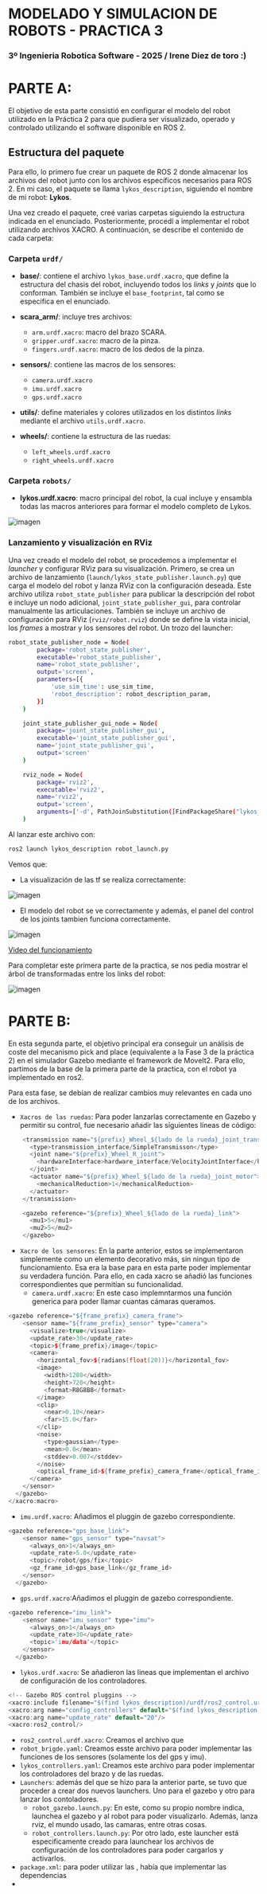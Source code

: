 # MODELADO Y SIMULACION DE ROBOTS - PRACTICA 3

### 3º Ingenieria Robotica Software - 2025 / Irene Diez de toro :)

# PARTE A:

El objetivo de esta parte consistió en configurar el modelo del robot utilizado en la Práctica 2 para que pudiera ser visualizado, operado y controlado utilizando el software disponible en ROS 2.

## Estructura del paquete

Para ello, lo primero fue crear un paquete de ROS 2 donde almacenar los archivos del robot junto con los archivos específicos necesarios para ROS 2. En mi caso, el paquete se llama `lykos_description`, siguiendo el nombre de mi robot: **Lykos**.

Una vez creado el paquete, creé varias carpetas siguiendo la estructura indicada en el enunciado. Posteriormente, procedí a implementar el robot utilizando archivos XACRO. A continuación, se describe el contenido de cada carpeta:

### Carpeta `urdf/`

- **base/**: contiene el archivo `lykos_base.urdf.xacro`, que define la estructura del chasis del robot, incluyendo todos los *links* y *joints* que lo conforman. También se incluye el `base_footprint`, tal como se especifica en el enunciado.
  
- **scara_arm/**: incluye tres archivos:
  - `arm.urdf.xacro`: macro del brazo SCARA.
  - `gripper.urdf.xacro`: macro de la pinza.
  - `fingers.urdf.xacro`: macro de los dedos de la pinza.
  
- **sensors/**: contiene las macros de los sensores:
  - `camera.urdf.xacro`
  - `imu.urdf.xacro`
  - `gps.urdf.xacro`

- **utils/**: define materiales y colores utilizados en los distintos *links* mediante el archivo `utils.urdf.xacro`.

- **wheels/**: contiene la estructura de las ruedas:
  - `left_wheels.urdf.xacro`
  - `right_wheels.urdf.xacro`

### Carpeta `robots/`

- **lykos.urdf.xacro**: macro principal del robot, la cual incluye y ensambla todas las macros anteriores para formar el modelo completo de Lykos.

![imagen](https://github.com/user-attachments/assets/07596ec5-88b0-4f5a-b54c-f64d4757b186)

### Lanzamiento y visualización en RViz

Una vez creado el modelo del robot, se procedemos a implementar el *launcher* y configurar RViz para su visualización. Primero, se crea un archivo de lanzamiento (`launch/lykos_state_publisher.launch.py`) que carga el modelo del robot y lanza RViz con la configuración deseada. Este archivo utiliza `robot_state_publisher` para publicar la descripción del robot e incluye un nodo adicional, `joint_state_publisher_gui`, para controlar manualmente las articulaciones. También se incluye un archivo de configuración para RViz (`rviz/robot.rviz`) donde se define la vista inicial, los *frames* a mostrar y los sensores del robot. Un trozo del launcher:

```bash
robot_state_publisher_node = Node(
        package='robot_state_publisher',
        executable='robot_state_publisher',
        name='robot_state_publisher',
        output='screen',
        parameters=[{
            'use_sim_time': use_sim_time,
            'robot_description': robot_description_param,
        }]
    )

    joint_state_publisher_gui_node = Node(
        package='joint_state_publisher_gui',
        executable='joint_state_publisher_gui',
        name='joint_state_publisher_gui',
        output='screen'
    )

    rviz_node = Node(
        package='rviz2',
        executable='rviz2',
        name='rviz2',
        output='screen',
        arguments=['-d', PathJoinSubstitution([FindPackageShare("lykos_description"), "rviz", "robot.rviz"])]
    )
```

Al lanzar este archivo con:

```bash
ros2 launch lykos_description robot_launch.py
```

Vemos que:
- La visualización de las tf se realiza correctamente:

![imagen](https://github.com/user-attachments/assets/87a6202c-5839-4f44-8a5a-c44def1a80a5)

- El modelo del robot se ve correctamente y además, el panel del control de los joints tambien funciona correctamente.

![imagen](https://github.com/user-attachments/assets/bbf4b5e8-816d-4d8f-9128-3695a9cb787a)

[Video del funcionamiento](https://github.com/user-attachments/assets/63d3e0dc-52f5-4471-a9f4-67fbcd923f40)

Para completar este primera parte de la practica, se nos pedia mostrar el árbol de transformadas entre los links del robot:

![imagen](https://github.com/idiezd2022/MSR-P3-irene_diez/blob/main/visual_things/frames.png)


# PARTE B:

En esta segunda parte, el objetivo principal era conseguir un análisis de coste del mecanismo pick and place (equivalente a la Fase 3 de la práctica 2) en el simulador Gazebo mediante el framework de MoveIt2. Para ello, partimos de la base de la primera parte de la practica, con el robot ya implementado en ros2.

Para esta fase, se debían de realizar cambios muy relevantes en cada uno de los archivos.

- `Xacros de las ruedas`: Para poder lanzarlas correctamente en Gazebo y permitir su control, fue necesario añadir las siguientes líneas de código:

```c++
    <transmission name="${prefix}_Wheel_${lado de la rueda}_joint_trans">
      <type>transmission_interface/SimpleTransmisson</type>
      <joint name="${prefix}_Wheel_R_joint">
        <hardwareInterface>hardware_interface/VelocityJointInterface</hardwareInterface>
      </joint>
      <actuator name="${prefix}_Wheel_${lado de la rueda}_joint_motor">
        <mechanicalReduction>1</mechanicalReduction>
      </actuator>
    </transmission>

    <gazebo reference="${prefix}_Wheel_${lado de la rueda}_link">
      <mu1>5</mu1>
      <mu2>5</mu2>
    </gazebo>

```
- `Xacro de los sensores`: En la parte anterior, estos se implementaron simplemente como un elemento decorativo más, sin ningun tipo de funcionamiento. Esa era la base para en esta parte poder implementar su verdadera función. Para ello, en cada xacro se añadió las funciones correspondientes que permitían su funcionalidad.
  - `camera.urdf.xacro`: En este caso implemntarmos una función generica para poder llamar cuantas cámaras queramos.
```c++
<gazebo reference="${frame_prefix}_camera_frame">
    <sensor name="${frame_prefix}_sensor" type="camera">
      <visualize>true</visualize>
      <update_rate>30</update_rate>
      <topic>${frame_prefix}/image</topic> 
      <camera>
        <horizontal_fov>${radians(float(20))}</horizontal_fov>
        <image>
          <width>1280</width>
          <height>720</height>
          <format>R8G8B8</format>
        </image>
        <clip>
          <near>0.10</near>
          <far>15.0</far>
        </clip>
        <noise>
          <type>gaussian</type>
          <mean>0.0</mean>
          <stddev>0.007</stddev>
        </noise>
        <optical_frame_id>${frame_prefix}_camera_frame</optical_frame_id>
      </camera>
    </sensor>
  </gazebo>
</xacro:macro>
```
  - `imu.urdf.xacro`: Añadimos el pluggin de gazebo correspondiente.
```c++
<gazebo reference="gps_base_link">
    <sensor name="gps_sensor" type="navsat">
      <always_on>1</always_on>
      <update_rate>5.0</update_rate>
      <topic>/robot/gps/fix</topic>
      <gz_frame_id>gps_base_link</gz_frame_id>
    </sensor>
  </gazebo>
```
  - `gps.urdf.xacro`:Añadimos el pluggin de gazebo correspondiente.
```c++
<gazebo reference="imu_link">
    <sensor name="imu_sensor" type="imu">
      <always_on>1</always_on>
      <update_rate>30</update_rate>
      <topic>'imu/data'</topic>
    </sensor>
  </gazebo>
```
- `lykos.urdf.xacro`: Se añadieron las lineas que implementan el archivo de configuración de los controladores.
```c++
<!-- Gazebo ROS control pluggins -->
<xacro:include filename="$(find lykos_description)/urdf/ros2_control.urdf.xacro"/>
<xacro:arg name="config_controllers" default="$(find lykos_description)/config/lykos_controllers.yaml"/>
<xacro:arg name="update_rate" default="20"/>
<xacro:ros2_control/>
```
- `ros2_control.urdf.xacro`: Creamos el archivo que 
- `robot_brigde.yaml`: Creamos esste archivo para poder implementar las funciones de los sensores (solamente los del gps y imu).
- `lykos_controllers.yaml`: Creamos este archivo para poder implementar los controladores del brazo y de las ruedas.
- `Launchers`: además del que se hizo para la anterior parte, se tuvo que proceder a crear dos nuevos launchers. Uno para el gazebo y otro para lanzar los contoladores.
  - `robot_gazebo.launch.py`: En este, como su propio nombre indica, launchea el gazebo y al robot para poder visualizarlo. Además, lanza rviz, el mundo usado, las camaras, entre otras cosas.
  - `robot_controllers.launch.py`: Por otro lado, este launcher está especificamente creado para launchear los archivos de configuración de los controladores para poder cargarlos y activarlos.
- `package.xml`: para poder utilizar las , había que implementar las dependencias
- 

















